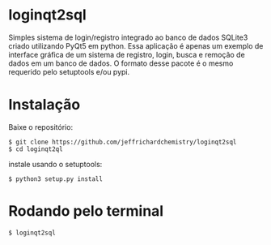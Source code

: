 # loginqt2sql
Simples sistema de login/registro integrado ao banco de dados SQLite3 criado utilizando PyQt5 em python.
Essa aplicação é apenas um exemplo de interface gráfica de um sistema de registro, login, busca e remoção de dados em um banco
de dados. O formato desse pacote é o mesmo requerido pelo setuptools e/ou pypi.

# Instalação
Baixe o repositório:
```
$ git clone https://github.com/jeffrichardchemistry/loginqt2sql
$ cd loginqt2ql
```
instale usando o setuptools:
```
$ python3 setup.py install
```
# Rodando pelo terminal
```
$ loginqt2sql
```
